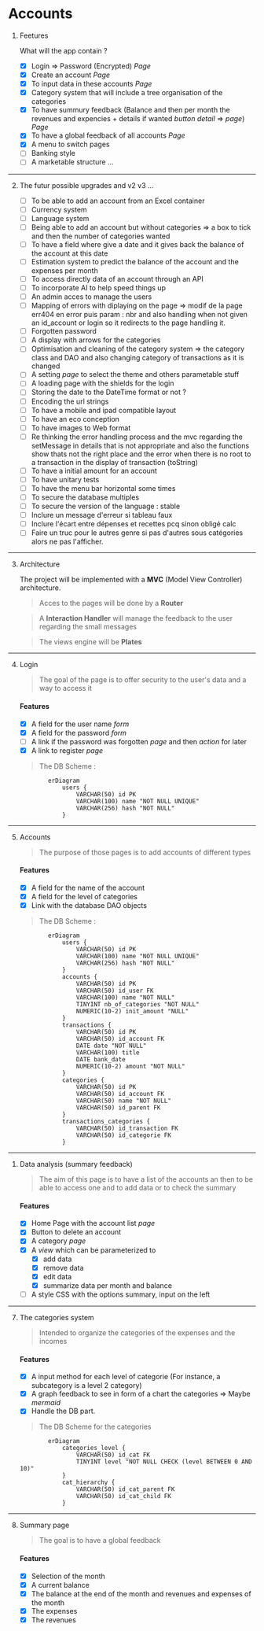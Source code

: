 # Accounts

1. Feetures 

    What will the app contain ?

   * [x] Login => Password (Encrypted) *Page*
   * [x] Create an account *Page*
   * [x] To input data in these accounts *Page*
   * [x] Category system that will include a tree organisation of the categories
   * [x] To have summury feedback (Balance and then per month the revenues and expencies + details if wanted *button detail* => *page*) *Page*
   * [x] To have a global feedback of all accounts *Page*
   * [x] A menu to switch pages
   * [ ] Banking style
   * [ ] A marketable structure ...

---

2. The futur possible upgrades and v2 v3 ...


    * [ ] To be able to add an account from an Excel container
    * [ ] Currency system
    * [ ] Language system
    * [ ] Being able to add an account but without categories => a box to tick and then the number of categories wanted 
    * [ ] To have a field where give a date and it gives back the balance of the account at this date
    * [ ] Estimation system to predict the balance of the account and the expenses per month
    * [ ] To access directly data of an account through an API
    * [ ] To incorporate AI to help speed things up
    * [ ] An admin acces to manage the users
    * [ ] Mapping of errors with diplaying on the page => modif de la page err404 en error puis param : nbr and also handling when not given an id_account or login so it redirects to the page handling it.
    * [ ] Forgotten password
    * [ ] A display with arrows for the categories
    * [ ] Optimisation and cleaning of the category system => the category class and DAO and also changing category of transactions as it is changed
    * [ ] A setting *page* to select the theme and others parametable stuff
    * [ ] A loading page with the shields for the login
    * [ ] Storing the date to the DateTime format or not ?
    * [ ] Encoding the url strings 
    * [ ] To have a mobile and ipad compatible layout
    * [ ] To have an eco conception
    * [ ] To have images to Web format
    * [ ] Re thinking the error handling process and the mvc regarding the setMessage in details that is not appropriate and also the functions show thats not the right place and the error when there is no root to a transaction in the display of transaction (toString)
    * [ ] To have a initial amount for an account
    * [ ] To have unitary tests
    * [ ] To have the menu bar horizontal some times
    * [ ] To secure the database multiples
    * [ ] To secure the version of the language : stable
    * [ ] Inclure un message d'erreur si tableau faux
    * [ ] Inclure l'écart entre dépenses et recettes pcq sinon obligé calc
    * [ ] Faire un truc pour le autres genre si pas d'autres sous catégories alors ne pas l'afficher.

---

3. Architecture 

    The project will be implemented with a **MVC** (Model View Controller) architecture.

    > Acces to the pages will be done by a **Router**

    > A **Interaction Handler** will manage the feedback to the user regarding the small messages

    > The views engine will be **Plates**

---

4. Login

    > The goal of the page is to offer security to the user's data and a way to access it

    #### Features

     * [x] A field for the user name *form*
     * [x] A field for the password *form*
     * [ ] A link if the password was forgotten *page* and then *action* for later
     * [x] A link to register *page*

    > The DB Scheme :

    ```mermaid
            erDiagram
                users {
                    VARCHAR(50) id PK
                    VARCHAR(100) name "NOT NULL UNIQUE"
                    VARCHAR(256) hash "NOT NULL"
                }
    ```

---

5. Accounts

    > The purpose of those pages is to add accounts of different types

    #### Features

     * [x] A field for the name of the account
     * [x] A field for the level of categories
     * [x] Link with the database DAO objects

    > The DB Scheme :

    ```mermaid
            erDiagram
                users {
                    VARCHAR(50) id PK
                    VARCHAR(100) name "NOT NULL UNIQUE"
                    VARCHAR(256) hash "NOT NULL"
                }
                accounts {
                    VARCHAR(50) id PK
                    VARCHAR(50) id_user FK
                    VARCHAR(100) name "NOT NULL"
                    TINYINT nb_of_categories "NOT NULL"
                    NUMERIC(10-2) init_amount "NULL"
                }
                transactions {
                    VARCHAR(50) id PK
                    VARCHAR(50) id_account FK
                    DATE date "NOT NULL"
                    VARCHAR(100) title 
                    DATE bank_date 
                    NUMERIC(10-2) amount "NOT NULL"
                }
                categories {
                    VARCHAR(50) id PK
                    VARCHAR(50) id_account FK
                    VARCHAR(50) name "NOT NULL"
                    VARCHAR(50) id_parent FK
                }
                transactions_categories {
                    VARCHAR(50) id_transaction FK 
                    VARCHAR(50) id_categorie FK
                }
    ```

---

1. Data analysis (summary feedback)

    > The aim of this page is to have a list of the accounts an then to be able to access one and to add data or to check the summary

    #### Features

     * [x] Home Page with the account list *page* 
     * [x] Button to delete an account
     * [x] A category *page*
     * [x] A *view* which can be parameterized to 
       * [x] add data
       * [x] remove data
       * [x] edit data
       * [x] summarize data per month and balance
     * [ ] A style CSS with the options summary, input on the left

---

7. The categories system

    > Intended to organize the categories of the expenses and the incomes

    #### Features

     * [x] A input method for each level of categorie (For instance, a subcategory is a level 2 category)
     * [x] A graph feedback to see in form of a chart the categories => Maybe *mermaid*
     * [x] Handle the DB part.

    > The DB Scheme for the categories

    ```mermaid
            erDiagram
                categories_level {
                    VARCHAR(50) id_cat FK
                    TINYINT level "NOT NULL CHECK (level BETWEEN 0 AND 10)"
                }
                cat_hierarchy {
                    VARCHAR(50) id_cat_parent FK
                    VARCHAR(50) id_cat_child FK
                }
    ```

---

8. Summary page

    > The goal is to have a global feedback

    #### Features

     * [x] Selection of the month
     * [x] A current balance
     * [x] The balance at the end of the month and revenues and expenses of the month
     * [x] The expenses
     * [x] The revenues